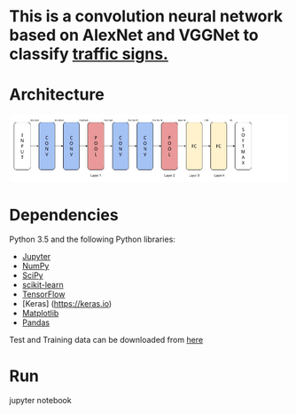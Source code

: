 # This is a convolution neural network based on AlexNet and VGGNet to classify <a href="http://benchmark.ini.rub.de/?section=gtsrb&subsection=dataset">traffic signs.</a>


# Architecture

![Alt text](convnet_architecture.jpg?raw=true "Architecture")

# Dependencies

Python 3.5 and the following Python libraries:

- [Jupyter](http://jupyter.org/)
- [NumPy](http://www.numpy.org/)
- [SciPy](https://www.scipy.org/)
- [scikit-learn](http://scikit-learn.org/)
- [TensorFlow](http://tensorflow.org)
- [Keras] (https://keras.io)
- [Matplotlib](http://matplotlib.org/)
- [Pandas](http://pandas.pydata.org/)

Test and Training data can be downloaded from <a href="https://d17h27t6h515a5.cloudfront.net/topher/2016/November/581faac4_traffic-signs-data/traffic-signs-data.zip">here</a>

# Run

jupyter notebook
